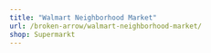 ```yaml
---
title: "Walmart Neighborhood Market"
url: /broken-arrow/walmart-neighborhood-market/
shop: Supermarkt
---
```


